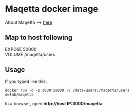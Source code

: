# Maqetta docker image
About Maqetta --> [here](http://maqetta.org)

## Map to host following
EXPOSE 50000<br>
VOLUME /maqetta/users

## Usage
If you typed like this;
```
docker run -d -p 3000:50000 -v /data/users:/maqetta/users owlab/maqetta
```
In a browser, open **http://host IP:3000/maqetta**

